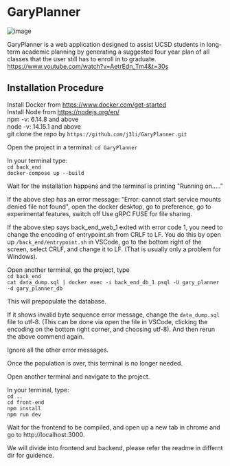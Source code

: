 # GaryPlanner
![image](https://user-images.githubusercontent.com/50200083/227062069-a34ace72-23cc-40c7-8739-5059ecc34be3.png)

GaryPlanner is a web application designed to assist UCSD students in long-term academic planning by generating a suggested four year plan of all classes that the user still has to enroll in to graduate.  
https://www.youtube.com/watch?v=AetrEdn_Tm4&t=30s

## Installation Procedure

Install Docker from https://www.docker.com/get-started  
Install Node from https://nodejs.org/en/  
npm -v: 6.14.8 and above  
node -v: 14.15.1 and above  
git clone the repo by `https://github.com/j3li/GaryPlanner.git`

Open the project in a terminal: `cd GaryPlanner`

In your terminal type:  
`cd back_end`  
`docker-compose up --build`  

Wait for the installation happens and the terminal is printing "Running on....."  

If the above step has an error message: "Error: cannot start service mounts denied file not found", open the docker desktop, go to preference, go to experimental features, switch off Use gRPC FUSE for file sharing.  

If the above step says back_end_web_1 exited with error code 1, you need to change the encoding of entrypoint.sh from CRLF to LF. You do this by open up `/back_end/entrypoint.sh` in VSCode, go to the bottom right of the screen, select CRLF, and change it to LF. (That is usually only a problem for Windows).  

Open another terminal, go the project, type  
`cd back_end`  
`cat data_dump.sql | docker exec -i back_end_db_1 psql -U gary_planner -d gary_planner_db`  

This will prepopulate the database. 

If it shows invalid byte sequence error message, change the `data_dump.sql` file to utf-8. (This can be done via open the file in VSCode, clicking the encoding on the bottom right corner, and choosing utf-8). And then rerun the above commend again.  

Ignore all the other error messages.  

Once the population is over, this terminal is no longer needed.  

Open another terminal and navigate to the project.  

In your terminal, type:  
`cd ..`  
`cd front-end`  
`npm install`  
`npm run dev`  

Wait for the frontend to be compiled, and open up a new tab in chrome and go to http://localhost:3000.  

We will divide into frontend and backend, please refer the readme in differnt dir for guidence.

